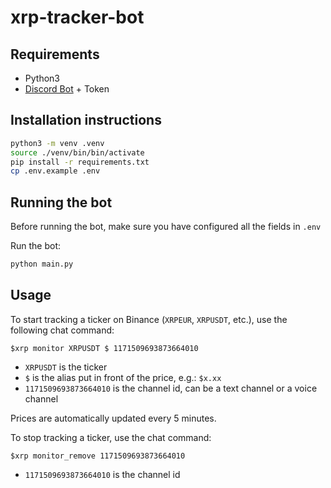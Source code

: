 # xrp-tracker-bot

## Requirements

* Python3
* [Discord Bot](https://discord.com/developers/applications) + Token

## Installation instructions

```bash
python3 -m venv .venv
source ./venv/bin/bin/activate
pip install -r requirements.txt
cp .env.example .env
```

## Running the bot

Before running the bot, make sure you have configured all the fields in `.env`

Run the bot:

```bash
python main.py
```

## Usage

To start tracking a ticker on Binance (`XRPEUR`, `XRPUSDT`, etc.), use the following chat command:

```
$xrp monitor XRPUSDT $ 1171509693873664010
```

* `XRPUSDT` is the ticker
* `$` is the alias put in front of the price, e.g.: `$x.xx`
* `1171509693873664010` is the channel id, can be a text channel or a voice channel

Prices are automatically updated every 5 minutes.

To stop tracking a ticker, use the chat command:

```
$xrp monitor_remove 1171509693873664010
```

* `1171509693873664010` is the channel id


